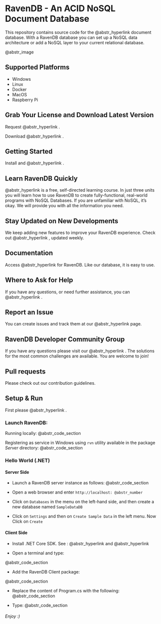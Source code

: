 # RavenDB - An ACID NoSQL Document Database

This repository contains source code for the @abstr_hyperlink document database. With a RavenDB database you can set up a NoSQL data architecture or add a NoSQL layer to your current relational database.

@abstr_image 

## Supported Platforms

  * Windows
  * Linux
  * Docker
  * MacOS
  * Raspberry Pi



## Grab Your License and Download Latest Version

Request @abstr_hyperlink .

Download @abstr_hyperlink .

## Getting Started

Install and @abstr_hyperlink .

## Learn RavenDB Quickly

@abstr_hyperlink is a free, self-directed learning course. In just three units you will learn how to use RavenDB to create fully-functional, real-world programs with NoSQL Databases. If you are unfamiliar with NoSQL, it’s okay. We will provide you with all the information you need.

## Stay Updated on New Developments

We keep adding new features to improve your RavenDB experience. Check out @abstr_hyperlink , updated weekly.

## Documentation

Access @abstr_hyperlink for RavenDB. Like our database, it is easy to use.

## Where to Ask for Help

If you have any questions, or need further assistance, you can @abstr_hyperlink .

## Report an Issue

You can create issues and track them at our @abstr_hyperlink page.

## RavenDB Developer Community Group

If you have any questions please visit our @abstr_hyperlink . The solutions for the most common challenges are available. You are welcome to join!

## Pull requests

Please check out our contribution guidelines.

## Setup & Run

First please @abstr_hyperlink .

### Launch RavenDB:

Running locally: @abstr_code_section 

Registering as service in Windows using `rvn` utility available in the package _Server_ directory: @abstr_code_section 

### Hello World (.NET)

#### Server Side

  * Launch a RavenDB server instance as follows: @abstr_code_section 

  * Open a web browser and enter `http://localhost: @abstr_number`

  * Click on `Databases` in the menu on the left-hand side, and then create a new database named `SampleDataDB`

  * Click on `Settings` and then on `Create Sample Data` in the left menu. Now Click on `Create`




#### Client Side

  * Install .NET Core SDK. See : @abstr_hyperlink and @abstr_hyperlink 

  * Open a terminal and type:

@abstr_code_section 

  * Add the RavenDB Client package:

@abstr_code_section 

  * Replace the content of Program.cs with the following: @abstr_code_section 

  * Type: @abstr_code_section 




###### Enjoy :)
